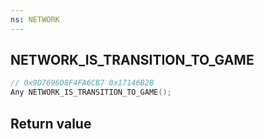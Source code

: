 ```yaml
---
ns: NETWORK
---
```

## NETWORK_IS_TRANSITION_TO_GAME

```c
// 0x9D7696D8F4FA6CB7 0x17146B2B
Any NETWORK_IS_TRANSITION_TO_GAME();
```


## Return value
